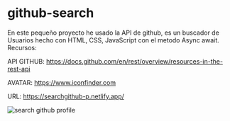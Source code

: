 # github-search
En este pequeño proyecto he usado la API de github, es un buscador de Usuarios hecho con HTML, CSS, JavaScript con el metodo Async await.
Recursos:

API GITHUB:  https://docs.github.com/en/rest/overview/resources-in-the-rest-api

AVATAR:  https://www.iconfinder.com

URL:  https://searchgithub-p.netlify.app/

![search github profile](https://user-images.githubusercontent.com/53599271/126057214-d066605d-54e7-42fa-b7a5-c82cea077112.PNG)
